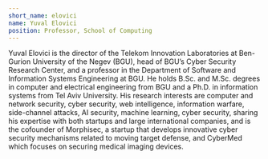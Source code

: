 ```yaml
---
short_name: elovici 
name: Yuval Elovici
position: Professor, School of Computing
---
```

Yuval Elovici is the director of the Telekom Innovation Laboratories at Ben-Gurion University of the Negev (BGU), head of BGU’s Cyber Security Research Center, and a professor in the Department of Software and Information Systems Engineering at BGU. He holds B.Sc. and M.Sc. degrees in computer and electrical engineering from BGU and a Ph.D. in information systems from Tel Aviv University. His research interests are computer and network security, cyber security, web intelligence, information warfare, side-channel attacks, AI security, machine learning, cyber security, sharing his expertise with both startups and large international companies, and is the cofounder of Morphisec, a startup that develops innovative cyber security mechanisms related to moving target defense, and CyberMed which focuses on securing medical imaging devices.
